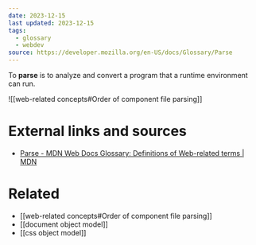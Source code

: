 ```yaml
---
date: 2023-12-15
last updated: 2023-12-15
tags:
  - glossary
  - webdev
source: https://developer.mozilla.org/en-US/docs/Glossary/Parse
---
```


To **parse** is to analyze and convert a program that a runtime environment can run.

![[web-related concepts#Order of component file parsing]]

# External links and sources
- [Parse - MDN Web Docs Glossary: Definitions of Web-related terms | MDN](https://developer.mozilla.org/en-US/docs/Glossary/Parse)
# Related
- [[web-related concepts#Order of component file parsing]]
- [[document object model]]
- [[css object model]]